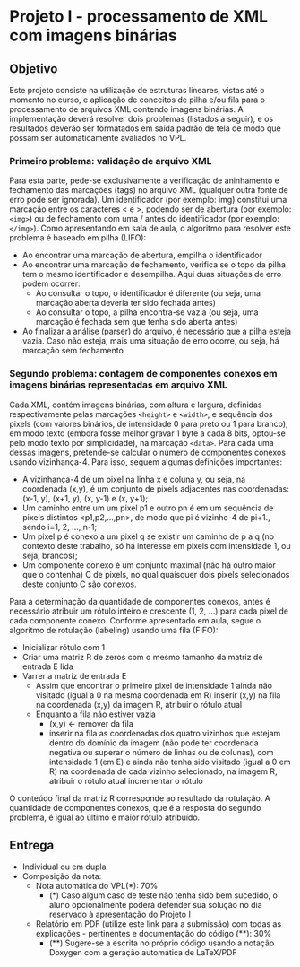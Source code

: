 # Projeto I - processamento de XML com imagens binárias

## Objetivo

Este projeto consiste na utilização de estruturas lineares, vistas até o momento no curso, e aplicação de conceitos de pilha e/ou fila para o processamento de arquivos XML contendo imagens binárias. A implementação deverá resolver dois problemas (listados a seguir), e os resultados deverão ser formatados em saída padrão de tela de modo que possam ser automaticamente avaliados no VPL.

### **Primeiro problema:** validação de arquivo XML

Para esta parte, pede-se exclusivamente a verificação de aninhamento e fechamento das marcações (tags) no arquivo XML (qualquer outra fonte de erro pode ser ignorada). Um identificador (por exemplo: img) constitui uma marcação entre os caracteres < e >, podendo ser de abertura (por exemplo: `<img>`) ou de fechamento com uma / antes do identificador (por exemplo: `</img>`). Como apresentando em sala de aula, o algoritmo para resolver este problema é baseado em pilha (LIFO):

- Ao encontrar uma marcação de abertura, empilha o identificador
- Ao encontrar uma marcação de fechamento, verifica se o topo da pilha tem o mesmo identificador e desempilha. Aqui duas situações de erro podem ocorrer:
    - Ao consultar o topo, o identificador é diferente (ou seja, uma marcação aberta deveria ter sido fechada antes)
    - Ao consultar o topo, a pilha encontra-se vazia (ou seja, uma marcação é fechada sem que tenha sido aberta antes)
- Ao finalizar a análise (parser) do arquivo, é necessário que a pilha esteja vazia. Caso não esteja, mais uma situação de erro ocorre, ou seja, há marcação sem fechamento

### **Segundo problema:** contagem de componentes conexos em imagens binárias representadas em arquivo XML

Cada XML, contém imagens binárias, com altura e largura, definidas respectivamente pelas marcações `<height>` e `<width>`, e sequência dos pixels (com valores binários, de intensidade 0 para preto ou 1 para branco), em modo texto (embora fosse melhor gravar 1 byte a cada 8 bits, optou-se pelo modo texto por simplicidade), na marcação `<data>`. Para cada uma dessas imagens, pretende-se calcular o número de componentes conexos usando vizinhança-4. Para isso, seguem algumas definições importantes:

- A vizinhança-4 de um pixel na linha x e coluna y, ou seja, na coordenada (x,y), é um conjunto de pixels adjacentes nas coordenadas: (x-1, y), (x+1, y), (x, y-1) e (x, y+1);
- Um caminho entre um um pixel p1 e outro pn é em um sequência de pixels distintos <p1,p2,...,pn>, de modo que pi é vizinho-4 de pi+1., sendo i=1, 2, ..., n-1;
- Um pixel p é conexo a um pixel q se existir um caminho de p a q (no contexto deste trabalho, só há interesse em pixels com intensidade 1, ou seja, brancos);
- Um componente conexo é um conjunto maximal (não há outro maior que o contenha) C de pixels, no qual quaisquer dois pixels selecionados deste conjunto C são conexos.

Para a determinação da quantidade de componentes conexos, antes é necessário atribuir um rótulo inteiro e crescente (1, 2, ...) para cada pixel de cada componente conexo. Conforme apresentado em aula, segue o algoritmo de rotulação (labeling) usando uma fila (FIFO):

- Inicializar rótulo com 1
- Criar uma matriz R de zeros com o mesmo tamanho da matriz de entrada E lida
- Varrer a matriz de entrada E
    - Assim que encontrar o primeiro pixel de intensidade 1 ainda não visitado (igual a 0 na mesma coordenada em R) inserir (x,y) na fila na coordenada (x,y) da imagem R, atribuir o rótulo atual
    - Enquanto a fila não estiver vazia
        - (x,y) ← remover da fila
        - inserir na fila as coordenadas dos quatro vizinhos que estejam dentro do domínio da imagem (não pode ter coordenada negativa ou superar o número de linhas ou de colunas), com intensidade 1 (em E) e ainda não tenha sido visitado (igual a 0 em R) na coordenada de cada vizinho selecionado, na imagem R, atribuir o rótulo atual
    incrementar o rótulo

O conteúdo final da matriz R corresponde ao resultado da rotulação. A quantidade de componentes conexos, que é a resposta do segundo problema, é igual ao último e maior rótulo atribuído.

## Entrega

- Individual ou em dupla
- Composição da nota:
    - Nota automática do VPL(*): 70%
        - (*) Caso algum caso de teste não tenha sido bem sucedido, o aluno opcionalmente poderá defender sua solução no dia reservado à apresentação do Projeto I
    - Relatório em PDF (utilize este link para a submissão) com todas as explicações - pertinentes e documentação do código (**): 30%
        - (**) Sugere-se a escrita no próprio código usando a notação Doxygen com a geração automática de LaTeX/PDF

